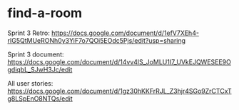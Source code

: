 find-a-room
===========
Sprint 3 Retro:
https://docs.google.com/document/d/1efV7XEh4-rIG5QtMUeRONh0y3YiF7o7QOi5EOdc5Pjs/edit?usp=sharing


Sprint 3 document:
https://docs.google.com/document/d/14vv4lS_JoMLU1I7_UVkEJQWESEE9OgdiqbL_SJwH3Jc/edit


All user stories:
https://docs.google.com/document/d/1gz30hKKFrRJL_Z3hjr4SGo9ZrCTCxTg8LSpEnO8NTQs/edit
